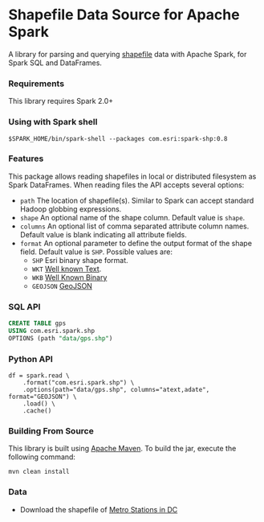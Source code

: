 # Shapefile Data Source for Apache Spark

A library for parsing and querying [shapefile](https://en.wikipedia.org/wiki/Shapefile) data with Apache Spark, for Spark SQL and DataFrames.

### Requirements

This library requires Spark 2.0+

### Using with Spark shell

```shell script
$SPARK_HOME/bin/spark-shell --packages com.esri:spark-shp:0.8
```

### Features

This package allows reading shapefiles in local or distributed filesystem as Spark DataFrames. When reading files the API accepts several options:

- `path` The location of shapefile(s). Similar to Spark can accept standard Hadoop globbing expressions.
- `shape` An optional name of the shape column. Default value is `shape`.
- `columns` An optional list of comma separated attribute column names. Default value is blank indicating all attribute fields.
- `format` An optional parameter to define the output format of the shape field.  Default value is `SHP`. Possible values are:
    - `SHP` Esri binary shape format.
    - `WKT` [Well known Text](https://en.wikipedia.org/wiki/Well-known_text_representation_of_geometry).
    - `WKB` [Well Known Binary](https://postgis.net/docs/ST_AsBinary.html)
    - `GEOJSON` [GeoJSON](https://en.wikipedia.org/wiki/GeoJSON)  

### SQL API

```sql
CREATE TABLE gps
USING com.esri.spark.shp
OPTIONS (path "data/gps.shp")
```

### Python API

```
df = spark.read \
    .format("com.esri.spark.shp") \
    .options(path="data/gps.shp", columns="atext,adate", format="GEOJSON") \
    .load() \
    .cache()
```

### Building From Source

This library is built using [Apache Maven](https://maven.apache.org/). To build the jar, execute the following command:

```shell script
mvn clean install
```

### Data

- Download the shapefile of [Metro Stations in DC](https://opendata.dc.gov/datasets/54018b7f06b943f2af278bbe415df1de_52)
